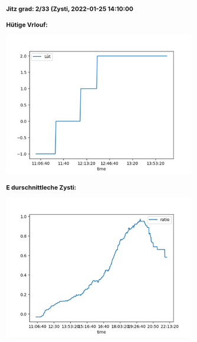 ### Jitz grad: 2/33 (Zysti, 2022-01-25 14:10:00

### Hütige Vrlouf:
![Graph](Today.png)

### E durschnittleche Zysti:
![Graph](Zysti.png)